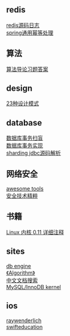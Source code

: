 ## redis
[redis源码日志](http://wiki.jikexueyuan.com/project/redis/)<br/>
[spring通用幂等处理](https://www.jianshu.com/p/797d19f1efe9)

## 算法
[算法导论习题答案](https://walkccc.github.io/CLRS/)


## design
[23种设计模式](https://refactoringguru.cn/design-patterns/)


## database
[数据库事务扫盲](https://www.cnblogs.com/fjdingsd/p/5273008.html)<br/>
[数据库事务实现](https://tech.meituan.com/innodb-lock.html)<br/>
[sharding jdbc源码解析](http://www.iocoder.cn/categories/Sharding-JDBC/?cnblog)<br/>

## 网络安全
[awesome tools](https://github.com/recodeking/MalwareAnalysis)<br/>
[安全技术精粹](https://paper.seebug.org)

## 书籍
[Linux 内核 0.11 详细注释](http://oldlinux.org/download/clk011.pdf)

## sites
[db engine](https://db-engines.com)<br/>
[《Algorithm》](http://algs4.cs.princeton.edu)<br/>
[中文文档搜索](http://shouce.jb51.net)<br/>
[MySQL/InnoDB kernel](http://www.gpfeng.com/)

## ios
[raywenderlich](https://www.raywenderlich.com/)<br/>
[swifteducation](http://swifteducation.github.io)<br/>
